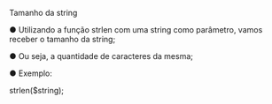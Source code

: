 Tamanho da string

● Utilizando a função strlen com uma string como parâmetro, vamos
receber o tamanho da string;

● Ou seja, a quantidade de caracteres da mesma;

● Exemplo:

strlen($string);